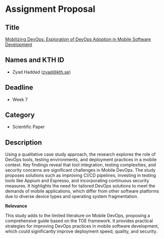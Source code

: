 # Assignment Proposal

## Title

[Mobilizing DevOps: Exploration of DevOps Adoption in Mobile Software Development](https://www.emerald.com/insight/content/doi/10.1108/K-04-2024-0989/full/pdf?casa_token=8dm-JW51uQkAAAAA:khEK_VrbxuMktNNp3DBhMTKRx4yDoQeYDvNephJLdosGw7FpwSmeGF02W-ldPltJ431seInrnOfZhQ2nXRRANDvEnGkPHbkYgSQ4hJ5YxsRyUBeRZDQ)

## Names and KTH ID

- Zyad Haddad (zyad@kth.se)

## Deadline

- Week 7

## Category

- Scientific Paper

## Description

Using a qualitative case study approach, the research explores the role of DevOps tools, testing environments, and deployment practices in a mobile context. Key findings reveal that tool integration, testing complexities, and security concerns are significant challenges in Mobile DevOps. The study proposes solutions such as improving CI/CD pipelines, investing in testing tools like Appium and Espresso, and incorporating continuous security measures. It highlights the need for tailored DevOps solutions to meet the demands of mobile applications, which differ from other software platforms due to diverse device types and operating system fragmentation. 

**Relevance**

This study adds to the limited literature on Mobile DevOps, proposing a comprehensive guide based on the TOE framework. It provides practical strategies for improving DevOps practices in mobile software development, which could significantly improve deployment speed, quality, and security.
